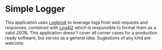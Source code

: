 # Simple Logger
This application uses [Logbook](https://github.com/zalando/logbook) to leverage logs from web requests and responses, combined with [Log4j2](https://logging.apache.org/log4j/2.x/) which is responsible to format them as a valid JSON.
This application doesn't cover all corner cases for a production ready software, but serves as a general idea. Sugestions of any kind are welcome.